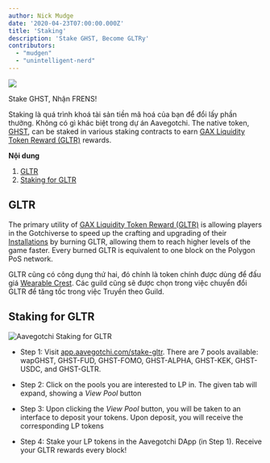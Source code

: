 ```yaml
---
author: Nick Mudge
date: '2020-04-23T07:00:00.000Z'
title: 'Staking'
description: 'Stake GHST, Become GLTRy'
contributors:
  - "mudgen"
  - "unintelligent-nerd"
---
```


<div class="headerImageContainer">
<img class="headerImage" src="/staking/staking.png">
<p class="headerImageText">Stake GHST, Nhận FRENS!</p>
</div>

Staking là quá trình khoá tài sản tiền mã hoá của bạn để đổi lấy phần thưởng. Không có gì khác biệt trong dự án Aavegotchi. The native token, [GHST](/posts/ghst), can be staked in various staking contracts to earn [GAX Liquidity Token Reward (GLTR)](/gotchus-alchemica-exchange#gltr-token) rewards.

<div class="contentsBox">

**Nội dung**

<ol>
<li><a href=#gltr>GLTR</a></li>
<li><a href=#staking-for-gltr>Staking for GLTR</a></li>
</ol>

</div>

## GLTR

The primary utility of [GAX Liquidity Token Reward (GLTR)](/gotchus-alchemica-exchange#gltr-token) is allowing players in the Gotchiverse to speed up the crafting and upgrading of their [Installations](/gotchiverse#building-on-realm-parcels) by burning GLTR, allowing them to reach higher levels of the game faster. Every burned GLTR is equivalent to one block on the Polygon PoS network.

GLTR cũng có công dụng thứ hai, đó chính là token chính được dùng để đấu giá [Wearable Crest](/guild#accessing-a-guild). Các guild cũng sẽ được chọn trong việc chuyển đổi GLTR để tăng tốc trong việc Truyền theo Guild.

## Staking for GLTR

<img class="bodyImage" src="/staking/stake-gltr.png" alt="Aavegotchi Staking for GLTR" />

* Step 1: Visit [app.aavegotchi.com/stake-gltr](https://app.aavegotchi.com/stake-gltr). There are 7 pools available: wapGHST, GHST-FUD, GHST-FOMO, GHST-ALPHA, GHST-KEK, GHST-USDC, and GHST-GLTR.

* Step 2: Click on the pools you are interested to LP in. The given tab will expand, showing a *View Pool* button

* Step 3: Upon clicking the *View Pool* button, you will be taken to an interface to deposit your tokens. Upon deposit, you will receive the corresponding LP tokens

* Step 4: Stake your LP tokens in the Aavegotchi DApp (in Step 1). Receive your GLTR rewards every block!